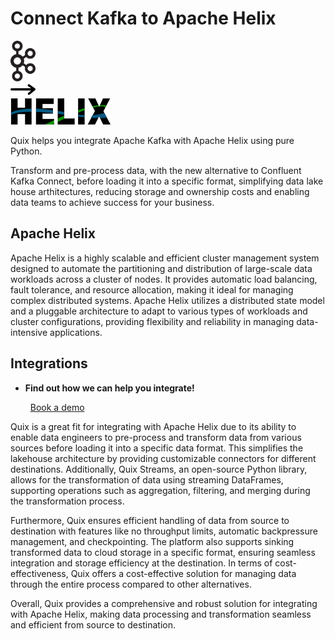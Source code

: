 # Connect Kafka to Apache Helix

<div class="connect-images cards blog-grid-card" markdown>
<div>
<img src="../images/kafka_logo.png" width="40px" />
</div>
<div>
<img src="../images/arrow.svg" width="40px" />
</div>
<div>
<img src="./images/apache-helix_1.jpg" />
</div>
</div>

Quix helps you integrate Apache Kafka with Apache Helix using pure Python.

Transform and pre-process data, with the new alternative to Confluent Kafka Connect, before loading it into a specific format, simplifying data lake house arthitectures, reducing storage and ownership costs and enabling data teams to achieve success for your business.

## Apache Helix

Apache Helix is a highly scalable and efficient cluster management system designed to automate the partitioning and distribution of large-scale data workloads across a cluster of nodes. It provides automatic load balancing, fault tolerance, and resource allocation, making it ideal for managing complex distributed systems. Apache Helix utilizes a distributed state model and a pluggable architecture to adapt to various types of workloads and cluster configurations, providing flexibility and reliability in managing data-intensive applications.

## Integrations

<div class="grid cards" markdown>

- __Find out how we can help you integrate!__

    <a class="md-button md-button--primary" href="https://share.hsforms.com/1iW0TmZzKQMChk0lxd_tGiw4yjw2?__hstc=175542013.2303933fbd746c0ac86d9ccbe9bc9100.1728383268831.1729603416735.1729620918855.31&__hssc=175542013.1.1729620918855&__hsfp=2132701734" target="_blank" style="margin:.5rem;">Book a demo</a>

</div>


Quix is a great fit for integrating with Apache Helix due to its ability to enable data engineers to pre-process and transform data from various sources before loading it into a specific data format. This simplifies the lakehouse architecture by providing customizable connectors for different destinations. Additionally, Quix Streams, an open-source Python library, allows for the transformation of data using streaming DataFrames, supporting operations such as aggregation, filtering, and merging during the transformation process. 

Furthermore, Quix ensures efficient handling of data from source to destination with features like no throughput limits, automatic backpressure management, and checkpointing. The platform also supports sinking transformed data to cloud storage in a specific format, ensuring seamless integration and storage efficiency at the destination. In terms of cost-effectiveness, Quix offers a cost-effective solution for managing data through the entire process compared to other alternatives. 

Overall, Quix provides a comprehensive and robust solution for integrating with Apache Helix, making data processing and transformation seamless and efficient from source to destination.

